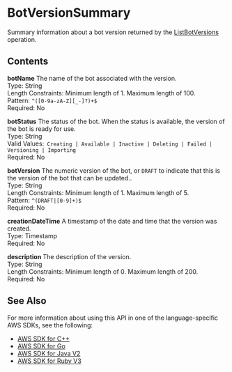 # BotVersionSummary<a name="API_BotVersionSummary"></a>

Summary information about a bot version returned by the [ListBotVersions](API_ListBotVersions.md) operation\.

## Contents<a name="API_BotVersionSummary_Contents"></a>

 **botName**   <a name="lexv2-Type-BotVersionSummary-botName"></a>
The name of the bot associated with the version\.  
Type: String  
Length Constraints: Minimum length of 1\. Maximum length of 100\.  
Pattern: `^([0-9a-zA-Z][_-]?)+$`   
Required: No

 **botStatus**   <a name="lexv2-Type-BotVersionSummary-botStatus"></a>
The status of the bot\. When the status is available, the version of the bot is ready for use\.  
Type: String  
Valid Values:` Creating | Available | Inactive | Deleting | Failed | Versioning | Importing`   
Required: No

 **botVersion**   <a name="lexv2-Type-BotVersionSummary-botVersion"></a>
The numeric version of the bot, or `DRAFT` to indicate that this is the version of the bot that can be updated\.\.  
Type: String  
Length Constraints: Minimum length of 1\. Maximum length of 5\.  
Pattern: `^(DRAFT|[0-9]+)$`   
Required: No

 **creationDateTime**   <a name="lexv2-Type-BotVersionSummary-creationDateTime"></a>
A timestamp of the date and time that the version was created\.  
Type: Timestamp  
Required: No

 **description**   <a name="lexv2-Type-BotVersionSummary-description"></a>
The description of the version\.  
Type: String  
Length Constraints: Minimum length of 0\. Maximum length of 200\.  
Required: No

## See Also<a name="API_BotVersionSummary_SeeAlso"></a>

For more information about using this API in one of the language\-specific AWS SDKs, see the following:
+  [ AWS SDK for C\+\+](https://docs.aws.amazon.com/goto/SdkForCpp/models.lex.v2-2020-08-07/BotVersionSummary) 
+  [ AWS SDK for Go](https://docs.aws.amazon.com/goto/SdkForGoV1/models.lex.v2-2020-08-07/BotVersionSummary) 
+  [ AWS SDK for Java V2](https://docs.aws.amazon.com/goto/SdkForJavaV2/models.lex.v2-2020-08-07/BotVersionSummary) 
+  [ AWS SDK for Ruby V3](https://docs.aws.amazon.com/goto/SdkForRubyV3/models.lex.v2-2020-08-07/BotVersionSummary) 